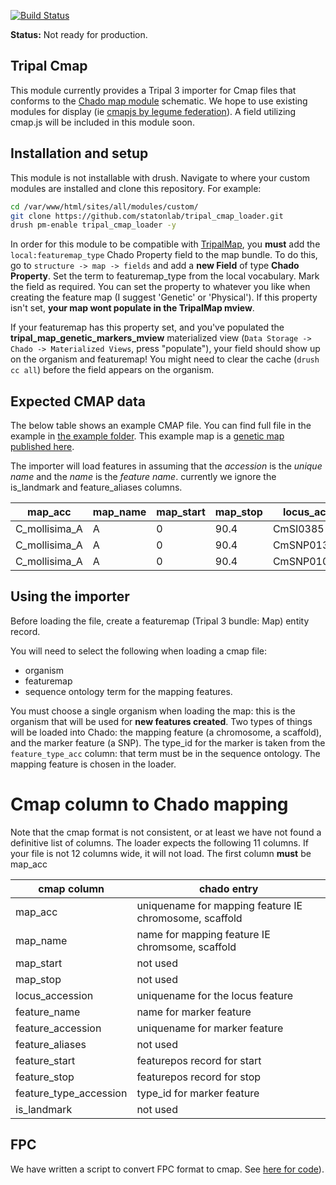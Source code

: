 [![Build Status](https://travis-ci.org/statonlab/tripal_cmap_loader.svg?branch=master)](https://travis-ci.org/statonlab/tripal_cmap_loader)

**Status:** Not ready for production.

## Tripal Cmap

This module currently provides a Tripal 3 importer for Cmap files that conforms to the [Chado map module](http://gmod.org/wiki/Chado_Map_Module) schematic.  We hope to use existing modules for display (ie [cmapjs by legume federation](https://github.com/LegumeFederation/cmap-js)).  A field utilizing cmap.js will be included in this module soon.


## Installation and setup

This module is not installable with drush.  Navigate to where your custom modules are installed and clone this repository.  For example:

``` bash
cd /var/www/html/sites/all/modules/custom/
git clone https://github.com/statonlab/tripal_cmap_loader.git
drush pm-enable tripal_cmap_loader -y
```

In order for this module to be compatible with [TripalMap](https://gitlab.com/ksbuble/TripalMap), you **must** add the `local:featuremap_type` Chado Property field to the map bundle.  To do this, go to `structure -> map -> fields` and add a **new Field** of type **Chado Property**.  Set the term to featuremap_type from the local vocabulary.  Mark the field as required.  You can set the property to whatever you like when creating the feature map (I suggest 'Genetic' or 'Physical').  If this property isn't set, **your map wont populate in the TripalMap mview**.

If your featuremap has this property set, and you've populated the **tripal_map_genetic_markers_mview** materialized view (`Data Storage -> Chado -> Materialized Views`, press "populate"), your field should show up on the organism and featuremap!  You might need to clear the cache (`drush cc all`) before the field appears on the organism.


## Expected CMAP data


The below table shows an example CMAP file.  You can find full file in the example in  [the example folder](example/).  This example map is a [genetic map published here](https://link.springer.com/article/10.1007%2Fs11295-012-0576-6).


The importer will load features in assuming that the *accession* is the *unique name* and the *name* is the *feature name*.
currently we ignore the is_landmark and feature_aliases columns.



| map_acc       | map_name | map_start | map_stop | locus_acc | feature_name | feature_accession | feature_aliases | feature_start | feature_stop | feature_type_acc | is_landmark |
|---------------|----------|-----------|----------|--------------|-------------------|-----------------|---------------|--------------|------------------|-------------|-----|
| C_mollisima_A | A        | 0         | 90.4   | CmSI0385     | CmSI0385     | CmSI0385          |                 | 0             | 0            | SSR              | 0           |
| C_mollisima_A | A        | 0         | 90.4  | CmSNP01340     | CmSNP01340   | CmSNP01340        |                 | 1.1           | 1.1          | SNP              | 0           |
| C_mollisima_A | A        | 0         | 90.4   | CmSNP01086   | CmSNP01086   | CmSNP01086        |                 | 3.5           | 3.5          | SNP              | 0           |


## Using the importer
Before loading the file, create a featuremap (Tripal 3 bundle: Map) entity record.
  
  You will need to select the following when loading a cmap file:
  * organism
  * featuremap
  * sequence ontology term for the mapping features.
  
You must choose a single organism when loading the map: this is the organism that will be used for **new features created**.  Two types of things will be loaded into Chado: the mapping feature (a chromosome, a scaffold), and the marker feature (a SNP).  The type_id for the marker is taken from the `feature_type_acc` column: that term must be in the sequence ontology.  The mapping feature is chosen in the loader. 


# Cmap column to Chado mapping
Note that the cmap format is not consistent, or at least we have not found a definitive list of columns.  The loader expects the following 11 columns.  If your file is not 12 columns wide, it will not load.  The first column **must** be map_acc


| cmap column            | chado entry                                            |
|------------------------|--------------------------------------------------------|
| map_acc                | uniquename for mapping feature IE chromosome, scaffold |
| map_name               | name for mapping feature IE chromsome, scaffold        |
| map_start              | not used                                               |
| map_stop               | not used                                               |
| locus_accession        | uniquename for the locus feature                       |
| feature_name           | name for marker feature                                |
| feature_accession      | uniquename for marker feature                          |
| feature_aliases        | not used                                               |
| feature_start          | featurepos record for start                            |
| feature_stop           | featurepos record for stop                             |
| feature_type_accession | type_id for marker feature                             |
| is_landmark            | not used                                               |


## FPC

We have written a script to convert FPC format to cmap.  See [here for code](https://github.com/statonlab/fpc_to_cmap_converter)). 
